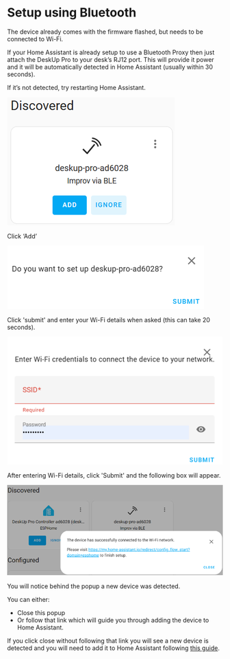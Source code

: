 # Setup using Bluetooth 
The device already comes with the firmware flashed, but needs to be connected to Wi-Fi.

If your Home Assistant is already setup to use a Bluetooth Proxy then just attach the DeskUp Pro to your desk’s RJ12 port.  This will provide it power and it will be automatically detected in Home Assistant (usually within 30 seconds).

If it’s not detected, try restarting Home Assistant.

![](images/Setup-Bluetooth-Device-Discovered2.png)

Click ‘Add’

![](images/Setup-Bluetooth-Do-You-Want-To-Setup-Question2.png)

Click 'submit' and enter your Wi-Fi details when asked (this can take 20 seconds).

![](images/Setup-Bluetooth-WiFi.png)


After entering Wi-Fi details, click 'Submit' and the following box will appear.

![](images/Setup-Bluetooth-After-WiFi-Setup2.png)

You will notice behind the popup a new device was detected.

You can either:
- Close this popup
- Or follow that link which will guide you through adding the device to Home Assistant.

If you click close without following that link you will see a new device is detected and you will need to add it to Home Assistant following [this guide](add-to-home-assistant.md).  


